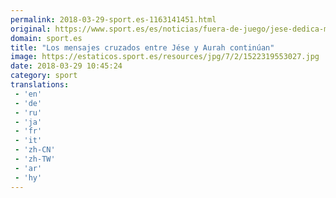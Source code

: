 ```yaml
---
permalink: 2018-03-29-sport.es-1163141451.html
original: https://www.sport.es/es/noticias/fuera-de-juego/jese-dedica-mensaje-bebe-6723450?utm_source=rss-noticias&utm_medium=feed&utm_campaign=fuera-de-juego
domain: sport.es
title: "Los mensajes cruzados entre Jése y Aurah continúan"
image: https://estaticos.sport.es/resources/jpg/7/2/1522319553027.jpg
date: 2018-03-29 10:45:24
category: sport
translations: 
 - 'en'
 - 'de'
 - 'ru'
 - 'ja'
 - 'fr'
 - 'it'
 - 'zh-CN'
 - 'zh-TW'
 - 'ar'
 - 'hy'
---
```


